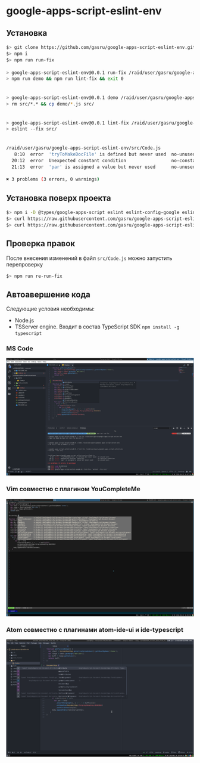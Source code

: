 # google-apps-script-eslint-env

## Установка

```sh
$> git clone https://github.com/gasru/google-apps-script-eslint-env.git
$> npm i
$> npm run run-fix

> google-apps-script-eslint-env@0.0.1 run-fix /raid/user/gasru/google-apps-script-eslint-env
> npm run demo && npm run lint-fix && exit 0


> google-apps-script-eslint-env@0.0.1 demo /raid/user/gasru/google-apps-script-eslint-env
> rm src/*.* && cp demo/*.js src/


> google-apps-script-eslint-env@0.0.1 lint-fix /raid/user/gasru/google-apps-script-eslint-env
> eslint --fix src/


/raid/user/gasru/google-apps-script-eslint-env/src/Code.js
   8:10  error  'tryToMakeDocFile' is defined but never used  no-unused-vars
  20:12  error  Unexpected constant condition                 no-constant-condition
  21:13  error  'par' is assigned a value but never used      no-unused-vars

✖ 3 problems (3 errors, 0 warnings)
```

## Установка поверх проекта

```sh
$> npm i -D @types/google-apps-script eslint eslint-config-google eslint-config-prettier eslint-plugin-googleappsscript eslint-plugin-prettier prettier
$> curl https://raw.githubusercontent.com/gasru/google-apps-script-eslint-env/master/.eslintrc.json --output .eslintrc.json
$> curl https://raw.githubusercontent.com/gasru/google-apps-script-eslint-env/master/.prettierrc --output .prettierrc
```

## Проверка правок

После внесения изменений в файл `src/Code.js` можно запустить перепроверку

```sh
$> npm run re-run-fix
```

## Автоавершение кода

Следующие условия необходимы:

* Node.js
* TSServer engine. Входит в состав TypeScript SDK `npm install -g typescript`

### MS Code

[![alt](./static/mscode_autocomplete_view.png)](https://raw.githubusercontent.com/gasru/google-apps-script-eslint-env/master/static/mscode_autocomplete_view.png)

### Vim совместно с плагином YouCompleteMe

[![alt](./static/vim_ycm_autocomplete_view.png)](https://raw.githubusercontent.com/gasru/google-apps-script-eslint-env/master/static/vim_ycm_autocomplete_view.png)

### Atom совместно с плагинами atom-ide-ui и ide-typescript

[![alt](./static/atom_ide_autocomplete_view.png)](https://raw.githubusercontent.com/gasru/google-apps-script-eslint-env/master/static/atom_ide_autocomplete_view.png)
